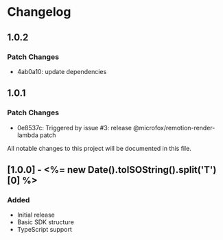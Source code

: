 # Changelog

## 1.0.2

### Patch Changes

- 4ab0a10: update dependencies

## 1.0.1

### Patch Changes

- 0e8537c: Triggered by issue #3: release @microfox/remotion-render-lambda patch

All notable changes to this project will be documented in this file.

## [1.0.0] - <%= new Date().toISOString().split('T')[0] %>

### Added

- Initial release
- Basic SDK structure
- TypeScript support

<!-- Add your changes here using this format:

## [1.1.0] - YYYY-MM-DD

### Added
- New feature

### Changed
- Updated feature

### Fixed
- Bug fix

### Removed
- Deprecated feature
-->
